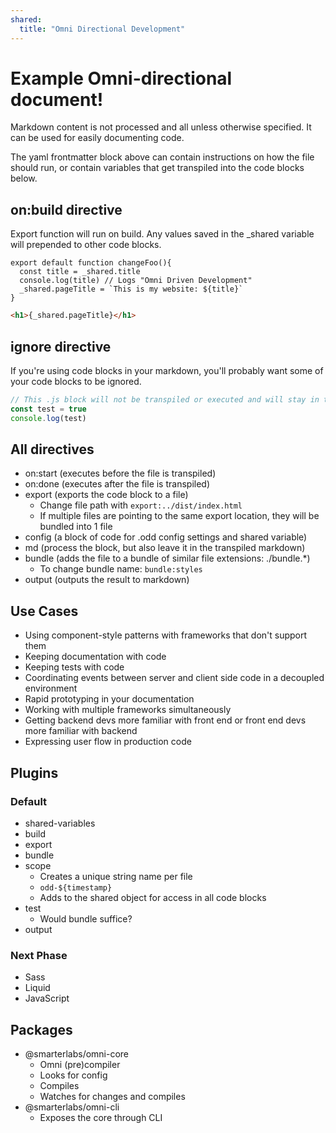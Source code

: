 ```yaml
---
shared:
  title: "Omni Directional Development"
---
```


# Example Omni-directional document!

Markdown content is not processed and all unless otherwise specified. It can be used for easily documenting code.

The yaml frontmatter block above can contain instructions on how the file should run, or contain variables that get transpiled into the code blocks below.


## on:build directive

Export function will run on build. Any values saved in the _shared variable will prepended to other code blocks.

```es6 on:start
export default function changeFoo(){
  const title = _shared.title
  console.log(title) // Logs "Omni Driven Development"
  _shared.pageTitle = `This is my website: ${title}`
}
```


```html
<h1>{_shared.pageTitle}</h1>
```

## ignore directive

If you're using code blocks in your markdown, you'll probably want some of your code blocks to be ignored.

```js ignore
// This .js block will not be transpiled or executed and will stay in the generated .md file
const test = true
console.log(test)
```


## All directives

- on:start (executes before the file is transpiled)
- on:done (executes after the file is transpiled)
- export (exports the code block to a file)
  + Change file path with `export:../dist/index.html`
  + If multiple files are pointing to the same export location, they will be bundled into 1 file
- config (a block of code for .odd config settings and shared variable)
- md (process the block, but also leave it in the transpiled markdown)
- bundle (adds the file to a bundle of similar file extensions: ./bundle.*)
  + To change bundle name: `bundle:styles`
- output (outputs the result to markdown)


## Use Cases

- Using component-style patterns with frameworks that don't support them
- Keeping documentation with code
- Keeping tests with code
- Coordinating events between server and client side code in a decoupled environment
- Rapid prototyping in your documentation
- Working with multiple frameworks simultaneously
- Getting backend devs more familiar with front end or front end devs more familiar with backend
- Expressing user flow in production code

## Plugins

### Default

- shared-variables
- build
- export
- bundle
- scope
  + Creates a unique string name per file
  + `odd-${timestamp}`
  + Adds to the shared object for access in all code blocks
- test
  + Would bundle suffice?
- output

### Next Phase

- Sass
- Liquid
- JavaScript

## Packages

- @smarterlabs/omni-core
  + Omni (pre)compiler
  + Looks for config
  + Compiles
  + Watches for changes and compiles
- @smarterlabs/omni-cli
  + Exposes the core through CLI
